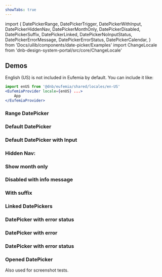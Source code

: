 ```yaml
---
showTabs: true
---
```


import {
DatePickerRange,
DatePickerTrigger,
DatePickerWithInput,
DatePickerHiddenNav,
DatePickerMonthOnly,
DatePickerDisabled,
DatePickerSuffix,
DatePickerLinked,
DatePickerNoInputStatus,
DatePickerErrorMessage,
DatePickerErrorStatus,
DatePickerCalendar,
} from 'Docs/uilib/components/date-picker/Examples'
import ChangeLocale from 'dnb-design-system-portal/src/core/ChangeLocale'

## Demos

<ChangeLocale bottom label="Locale used in the demos:" showUS={true} />

English (US) is not included in Eufemia by default. You can include it like:

```jsx
import enUS from '@dnb/eufemia/shared/locales/en-US'
<EufemiaProvider locale={enUS} ...>
	App
</EufemiaProvider>
```

### Range DatePicker

<DatePickerRange />

### Default DatePicker

<DatePickerTrigger />

### Default DatePicker with Input

<DatePickerWithInput />

### Hidden Nav:

<DatePickerHiddenNav />

### Show month only

<DatePickerMonthOnly />

### Disabled with info message

<DatePickerDisabled />

### With suffix

<DatePickerSuffix />

### Linked DatePickers

<DatePickerLinked />

### DatePicker with error status

<DatePickerNoInputStatus />

### DatePicker with error

<DatePickerErrorMessage />

### DatePicker with error status

<DatePickerErrorStatus />

### Opened DatePicker

Also used for screenshot tests.

<DatePickerCalendar />
